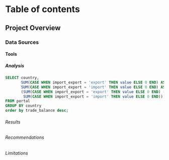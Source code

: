 # Table of contents
## Project Overview

### Data Sources
#### Tools
##### Analysis
```sql
SELECT country, 
       SUM(CASE WHEN import_export = 'export' THEN value ELSE 0 END) AS total_exports, 
       SUM(CASE WHEN import_export = 'import' THEN value ELSE 0 END) AS total_imports,
       (SUM(CASE WHEN import_export = 'export' THEN value ELSE 0 END) - 
        SUM(CASE WHEN import_export = 'import' THEN value ELSE 0 END)) AS trade_balance
FROM portal
GROUP BY country
order by trade_balance desc;
```
###### Results
###### Recommendations
######  Limitations
